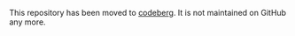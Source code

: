 This repository has been moved to [codeberg](https://codeberg.org/straightway/koinutils). It is not maintained on GitHub any more.
